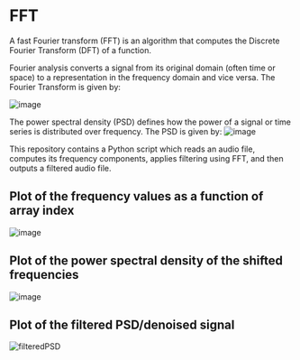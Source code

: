 # FFT

A fast Fourier transform (FFT) is an algorithm that computes the Discrete Fourier Transform (DFT) of a function.

Fourier analysis converts a signal from its original domain (often time or space) to a representation in the frequency domain and vice versa. The Fourier Transform is given by:

![image](https://github.com/user-attachments/assets/be03eea8-29fa-4dde-88aa-404f88137d6e)

The power spectral density (PSD) defines how the power of a signal or time series is distributed over frequency. The PSD is given by:
![image](https://github.com/user-attachments/assets/6d44a64d-b1c5-457a-9dcb-3b2e084efeb4)


This repository contains a Python script which reads an audio file, computes its frequency components, applies filtering using FFT, and then outputs a filtered audio file.

## Plot of the frequency values as a function of array index
![image](https://github.com/user-attachments/assets/0deaa208-0763-4413-94cb-a50f029e59ef)

## Plot of the power spectral density of the shifted frequencies
![image](https://github.com/user-attachments/assets/e82564fe-63c2-4e2a-8c46-8918f0c0ec2a)
## Plot of the filtered PSD/denoised signal
![filteredPSD](https://github.com/user-attachments/assets/1dd0311a-1cd5-4da0-9f05-f08809ccde89)

